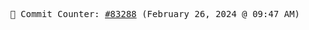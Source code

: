 <p align="center">
    <samp>
        📮 Commit Counter: <a href="https://github.com/Javascript-void0/Javascript-void0/commits/main">#83288</a> (February 26, 2024 @ 09:47 AM)
    </samp>
</p>